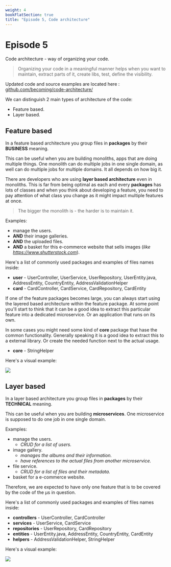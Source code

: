 ```yaml
---
weight: 4
bookFlatSection: true
title: "Episode 5, Code architecture"
---
```


# Episode 5

Code architecture - way of organizing your code.

> Organizing your code in a meaningful manner helps when you want to
> maintain, extract parts of it, create libs, test, define the visibility.

Updated code and source examples are located here : [github.com/becoming/code-architecture/](https://github.com/becoming/code-architecture/)

We can distinguish 2 main types of architecture of the code: 
 - Feature based.
 - Layer based.

## Feature based

In a feature based architecture you group files in __packages__ by their __BUSINESS__ meaning.

This can be useful when you are building monoliths, apps that are doing multiple things.
One monolith can do multiple jobs in one single domain, as well can do multiple jobs for multiple domains.
It all depends on how big it.

There are developers who are using __layer based architecture__ even in monoliths. This is far from being optimal
as each and every __packages__ has lots of classes and when you think about developing a feature, you need to pay
attention of what class you change as it might impact multiple features at once.

> The bigger the monolith is - the harder is to maintain it.

Examples:
- manage the users.
- __AND__ their image galleries.
- __AND__ the uploaded files.
- __AND__ a basket for this e-commerce website that sells images (_like https://www.shutterstock.com_).

Here's a list of commonly used packages and examples of files names inside:

- __user__ - UserController, UserService, UserRepository, UserEntity.java, AddressEntity, CountryEntity, AddressValidationHelper
- __card__ - CardController, CardService, CardRepository, CardEntity

If one of the feature packages becomes large, you can always start using the layered based architecture within the feature package.
At some point you'll start to think that it can be a good idea to extract this particular feature into a dedicated microservice.
Or an application that runs on its own.

In some cases you might need some kind of __core__ package that hase the common functionality.
Generally speaking it is a good idea to extract this to a external library. Or create the needed function next to the actual usage.

- __core__ - StringHelper

Here's a visual example:

![](https://github.com/becoming/code-architecture/blob/master/layer-based-architecture/file-tree.png) 

## Layer based

In a layer based architecture you group files in __packages__ by their __TECHNICAL__ meaning.

This can be useful when you are building __microservices__.
One microservice is supposed to do one job in one single domain.

Examples:
- manage the users.
    - _CRUD for a list of users._
- image gallery.
    - _manages the albums and their information._
    - _have references to the actual files from another microservice._
- file service.
    - _CRUD for a list of files and their metadata._
- basket for a e-commerce website.

Therefore, we are expected to have only one feature that is to be covered by the code of the µs in question.

Here's a list of commonly used packages and examples of files names inside:

- __controllers__ - UserController, CardController
- __services__ - UserService, CardService
- __repositories__ - UserRepository, CardRepository
- __entities__ - UserEntity.java, AddressEntity, CountryEntity, CardEntity
- __helpers__ - AddressValidationHelper, StringHelper

Here's a visual example:

![](https://raw.githubusercontent.com/becoming/code-architecture/master/layer-based-architecture/file-tree.png)